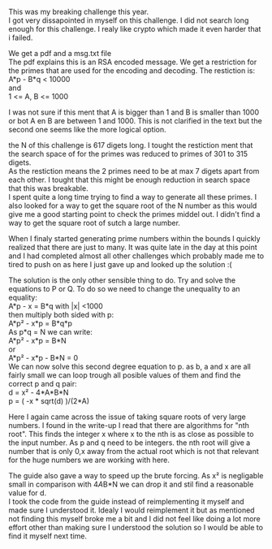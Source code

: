 This was my breaking challenge this year. <br />
I got very dissapointed in myself on this challenge. I did not search long enough for this challenge. I realy like crypto which made it even harder that i failed.

We get a pdf and a msg.txt file<br />
The pdf explains this is an RSA encoded message. We get a restriction for the primes that are used for the encoding and decoding.
The restiction is:<br />
A\*p - B\*q < 10000<br />
and<br />
1 <= A, B <= 1000<br />

I was not sure if this ment that A is bigger than 1 and B is smaller than 1000 or bot A en B are between 1 and 1000. This is not clarified in the text but the second one seems like the more logical option.

the N of this challenge is 617 digets long. I tought the restiction ment that the search space of for the primes was reduced to primes of 301 to 315 digets.<br />
As the restiction means the 2 primes need to be at max 7 digets apart from each other. I tought that this might be enough reduction in search space that this was breakable. <br />
I spent quite a long time trying to find a way to generate all these primes. I also looked for a way to get the square root of the N number as this would give me a good starting point to check the primes middel out. I didn't find a way to get the square root of sutch a large number.

When I finaly started generating prime numbers within the bounds I quickly realized that there are just to many. It was quite late in the day at this point and I had completed almost all other challenges which probably made me to tired to push on as here I just gave up and looked up the solution :(

The solution is the only other sensible thing to do. Try and solve the equations to P or Q. To do so we need to change the unequality to an equality:<br />
A\*p - x = B\*q with |x| <1000<br />
then multiply both sided with p:<br />
A\*p² - x\*p = B\*q\*p<br />
As p\*q = N we can write:<br />
A\*p² - x\*p = B\*N<br />
or<br />
A\*p² - x\*p - B\*N = 0 <br />
We can now solve this second degree equation to p. as b, a and x are all fairly small we can loop trough all posible values of them and find the correct p and q pair:<br />
d = x² - 4\*A\*B\*N<br />
p = ( -x \* sqrt(d) )/(2\*A)<br />

Here I again came across the issue of taking square roots of very large numbers. I found in the write-up I read that there are algorithms for "nth root". This finds the integer x where x to the nth is as close as possible to the input number. As p and q need to be integers. the nth root will give a number that is only 0,x away from the actual root which is not that relevant for the huge numbers we are working with here.

The guide also gave a way to speed up the brute forcing. As x² is negligable small in comparison with 4*A*B*N we can drop it and stil find a reasonable value for d.<br />
I took the code from the guide instead of reimplementing it myself and made sure I understood it. Idealy I would reimplement it but as mentioned not finding this myself broke me a bit and I did not feel like doing a lot more effort other than making sure I understood the solution so I would be able to find it myself next time.


